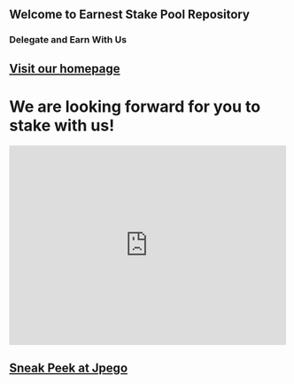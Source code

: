 ## Welcome to Earnest Stake Pool Repository


### Delegate and Earn With Us

## <a href="https://earnestpool.com/"> Visit our homepage </a>

# We are looking forward for you to stake with us!



<iframe width="500" height="360" frameborder="0" src="https://js.adapools.org/widget-dark.html?pool=880597bb225f4df2f259f224320a07a6ddf33f132850d9d9a6844cce"><a href="https://adapools.org/pool/880597bb225f4df2f259f224320a07a6ddf33f132850d9d9a6844cce">Detail</a></iframe>



## <a href="jpego.html"> Sneak Peek at Jpego </a>
